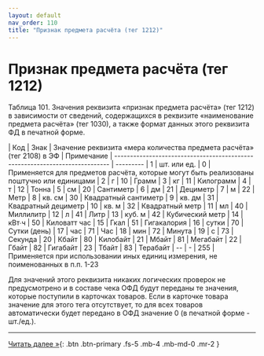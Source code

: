 ```yaml
---
layout: default
nav_order: 110
title: "Признак предмета расчёта (тег 1212)"
---
```


# Признак предмета расчёта (тег 1212)

Таблица 101. Значения реквизита «признак предмета расчёта» (тег 1212) в зависимости от сведений,
содержащихся в реквизите «наименование предмета расчёта» (тег 1030), а также формат данных этого
реквизита ФД в печатной форме.

| Код | Знак | Значение реквизита «мера количества предмета расчёта» (тег 2108) в ЭФ  | Примечание
| ---------------------------------------------------------------------------- | ---------
| 1   | шт. или ед. | 0 | Применяется для предметов расчёта, которые могут быть реализованы поштучно или единицами
| 2   | г | 10 | Грамм
| 3   | кг | 11 | Килограмм
| 4   | т | 12 | Тонна
| 5   | см | 20 | Сантиметр
| 6   | дм | 21 | Дециметр
| 7   | м | 22 | Метр
| 8   | кв. см | 30 | Квадратный сантиметр
| 9   | кв. дм | 31 | Квадратный дециметр
| 10  | кв. м | 32 | Квадратный метр
| 11  | мл | 40 | Миллилитр
| 12  | л | 41 | Литр
| 13  | куб. м | 42 | Кубический метр
| 14  | кВт∙ч | 50 | Киловатт час
| 15  | Гкал | 51 | Гигакалория
| 16  | сутки | 70 | Сутки (день)
| 17  | час | 71 | Час
| 18  | мин | 72 | Минута
| 19  | с | 73 | Секунда
| 20  | Кбайт | 80 | Килобайт
| 21  | Мбайт | 81 | Мегабайт
| 22  | Гбайт | 82 | Гигабайт
| 23  | Тбайт | 83 | Терабайт
| --  | - | 255 | Применяется при использовании иных единиц измерения, не поименованных в п.п. 1-23

Для значений этого реквизита никаких логических проверок не предусмотрено и в составе чека ОФД будут
переданы те значения, которые поступили в карточках товаров. Если в карточке товара значение для
этого тега отсутствует, то для всех товаров автоматически будет передано в ОФД значение 0 (в печатной форме - шт./ед.).


---

[Читать далее &raquo;](/docs/dictionary/tag2108){: .btn .btn-primary .fs-5 .mb-4 .mb-md-0 .mr-2 }
